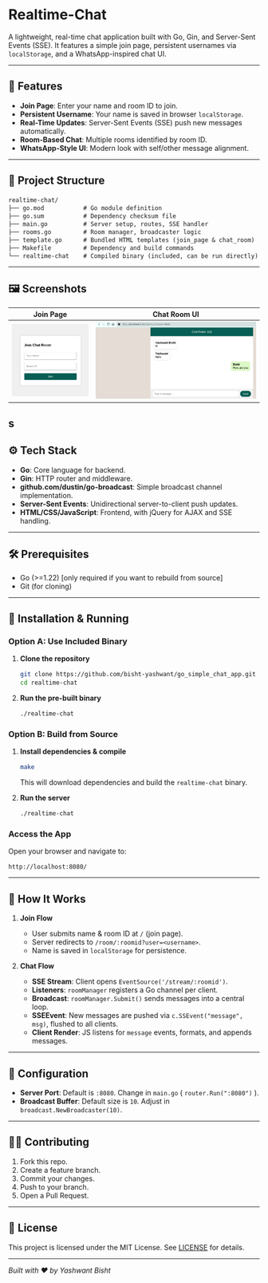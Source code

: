 # Realtime-Chat

A lightweight, real-time chat application built with Go, Gin, and Server-Sent Events (SSE). It features a simple join page, persistent usernames via `localStorage`, and a WhatsApp-inspired chat UI.

---

## 🚀 Features

* **Join Page**: Enter your name and room ID to join.
* **Persistent Username**: Your name is saved in browser `localStorage`.
* **Real-Time Updates**: Server-Sent Events (SSE) push new messages automatically.
* **Room-Based Chat**: Multiple rooms identified by room ID.
* **WhatsApp-Style UI**: Modern look with self/other message alignment.

---

## 📁 Project Structure

```text
realtime-chat/
├── go.mod           # Go module definition
├── go.sum           # Dependency checksum file
├── main.go          # Server setup, routes, SSE handler
├── rooms.go         # Room manager, broadcaster logic
├── template.go      # Bundled HTML templates (join_page & chat_room)
├── Makefile         # Dependency and build commands
└── realtime-chat    # Compiled binary (included, can be run directly)
```

---

## 🖼️ Screenshots

| Join Page                                    | Chat Room UI                                 |
| -------------------------------------------- | -------------------------------------------- |
| ![Join Page](docs/join_page.png) | ![Chat Room](docs/brave_browser_screenshot.png) | ![Chat Room](docs/firefox_browser_screenshot.png) 
s
---

## ⚙️ Tech Stack

* **Go**: Core language for backend.
* **Gin**: HTTP router and middleware.
* **github.com/dustin/go-broadcast**: Simple broadcast channel implementation.
* **Server-Sent Events**: Unidirectional server-to-client push updates.
* **HTML/CSS/JavaScript**: Frontend, with jQuery for AJAX and SSE handling.

---

## 🛠️ Prerequisites

* Go (>=1.22) \[only required if you want to rebuild from source]
* Git (for cloning)

---

## 🔧 Installation & Running

### Option A: Use Included Binary

1. **Clone the repository**

   ```bash
   git clone https://github.com/bisht-yashwant/go_simple_chat_app.git
   cd realtime-chat
   ```
2. **Run the pre-built binary**

   ```bash
   ./realtime-chat
   ```

### Option B: Build from Source

1. **Install dependencies & compile**

   ```bash
   make
   ```

   This will download dependencies and build the `realtime-chat` binary.

2. **Run the server**

   ```bash
   ./realtime-chat
   ```

### Access the App

Open your browser and navigate to:

```
http://localhost:8080/
```

---

## 🧠 How It Works

1. **Join Flow**

   * User submits name & room ID at `/` (join page).
   * Server redirects to `/room/:roomid?user=<username>`.
   * Name is saved in `localStorage` for persistence.

2. **Chat Flow**

   * **SSE Stream**: Client opens `EventSource('/stream/:roomid')`.
   * **Listeners**: `roomManager` registers a Go channel per client.
   * **Broadcast**: `roomManager.Submit()` sends messages into a central loop.
   * **SSEEvent**: New messages are pushed via `c.SSEvent("message", msg)`, flushed to all clients.
   * **Client Render**: JS listens for `message` events, formats, and appends messages.

---

## 🔨 Configuration

* **Server Port**: Default is `:8080`. Change in `main.go` ( `router.Run(":8080")` ).
* **Broadcast Buffer**: Default size is `10`. Adjust in `broadcast.NewBroadcaster(10)`.

---

## 🙋‍♂️ Contributing

1. Fork this repo.
2. Create a feature branch.
3. Commit your changes.
4. Push to your branch.
5. Open a Pull Request.

---

## 📄 License

This project is licensed under the MIT License. See [LICENSE](LICENSE) for details.

---

*Built with ❤️ by Yashwant Bisht*
